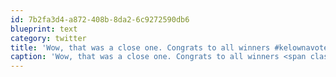 ```yaml
---
id: 7b2fa3d4-a872-408b-8da2-6c9272590db6
blueprint: text
category: twitter
title: 'Wow, that was a close one. Congrats to all winners #kelownavotes'
caption: 'Wow, that was a close one. Congrats to all winners <span class="hashtag hashtag_local">#<a href="http://tweettemp.darylchymko.ca/?tag=kelownavotes">kelownavotes</a>'
---
```

